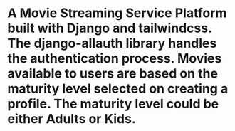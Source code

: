 # A Movie Streaming Service Platform built with Django and tailwindcss. The django-allauth library handles the authentication process. Movies available to users are based on the maturity level selected on creating a profile. The maturity level could be either Adults or Kids.
